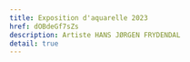 ```yaml
---
title: Exposition d'aquarelle 2023
href: dOBdeGf7sZs
description: Artiste HANS JØRGEN FRYDENDAL
detail: true
---
```

